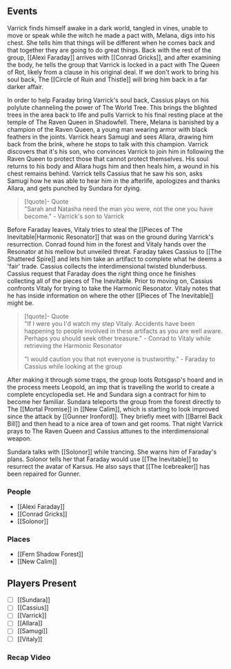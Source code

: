## Events
Varrick finds himself awake in a dark world, tangled in vines, unable to move or speak while the witch he made a pact with, Melana, digs into his chest. She tells him that things will be different when he comes back and that together they are going to do great things. Back with the rest of the group, [[Alexi Faraday]] arrives with [[Conrad Gricks]], and after examining the body, he tells the group that Varrick is locked in a pact with The Queen of Rot, likely from a clause in his original deal. If we don't work to bring his soul back, The [[Circle of Ruin and Thistle]] will bring him back in a far darker affair.

In order to help Faraday bring Varrick's soul back, Cassius plays on his polylute channeling the power of The World Tree. This brings the blighted trees in the area back to life and pulls Varrick to his final resting place at the temple of The Raven Queen in Shadowfell. There, Melana is banished by a champion of the Raven Queen, a young man wearing armor with black feathers in the joints. Varrick hears Samugi and sees Allara, drawing him back from the brink, where he stops to talk with this champion. Varrick discovers that it's his son, who convinces Varrick to join him in following the Raven Queen to protect those that cannot protect themselves. His soul returns to his body and Allara hugs him and then heals him, a wound in his chest remains behind. Varrick tells Cassius that he saw his son, asks Samugi how he was able to hear him in the afterlife, apologizes and thanks Allara, and gets punched by Sundara for dying. 

> [!quote]- Quote  
> "Sarah and Natasha need the man you were, not the one you have become."
>     - Varrick's son to Varrick
> 

Before Faraday leaves, Vitaly tries to steal the [[Pieces of The Inevitable|Harmonic Resonator]] that was on the ground during Varrick's resurrection. Conrad found him in the forest and Vitaly hands over the Resonator at his mellow but unveiled threat. Faraday takes Cassius to [[The Shattered Spire]] and lets him take an artifact to complete what he deems a 'fair' trade. Cassius collects the interdimensional twisted blunderbuss. Cassius request that Faraday does the right thing once he finishes collecting all of the pieces of The Inevitable. Prior to moving on, Cassius confronts Vitaly for trying to take the Harmonic Resonator. Vitaly notes that he has inside information on where the other [[Pieces of The Inevitable]] might be.

> [!quote]- Quote  
> "If I were you I'd watch my step Vitaly. Accidents have been happening to people involved in these artifacts as you are well aware. Perhaps you should seek other treasure."
>     - Conrad to Vitaly while retrieving the Harmonic Resonator 
> 
> "I would caution you that not everyone is trustworthy."
>     - Faraday to Cassius while looking at the group

After making it through some traps, the group loots Rotsgasp's hoard and in the process meets Leopold, an imp that is travelling the world to create a complete encyclopedia set. He and Sundara sign a contract for him to become her familiar. Sundara teleports the group from the forest directly to The [[Mortal Promise]] in [[New Calim]], which is starting to look improved since the attack by [[Gunner Ironford]]. They briefly meet with [[Barrel Back Bill]] and then head to a nice area of town and get rooms. That night Varrick prays to The Raven Queen and Cassius attunes to the interdimensional weapon.

Sundara talks with [[Solonor]] while trancing. She warns him of Faraday's plans. Solonor tells her that Faraday would use [[The Inevitable]] to resurrect the avatar of Karsus. He also says that [[The Icebreaker]] has been repaired for Gunner.


### People
- [[Alexi Faraday]] 
- [[Conrad Gricks]] 
- [[Solonor]] 

### Places 
- [[Fern Shadow Forest]] 
- [[New Calim]] 

## Players Present
- [ ] [[Sundara]] 
- [ ] [[Cassius]] 
- [ ] [[Varrick]] 
- [ ] [[Allara]] 
- [ ] [[Samugi]] 
- [ ] [[Vitaly]] 

### Recap Video
